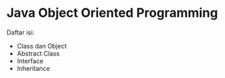 # Java Object Oriented Programming
Daftar isi:
* Class dan Object
* Abstract Class
* Interface
* Inheritance
